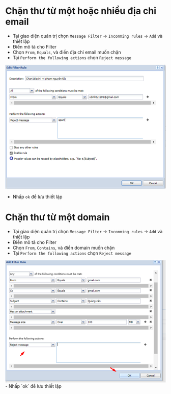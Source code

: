 # Chặn thư từ một hoặc nhiều địa chỉ email
- Tại giao diện quản trị chọn `Message Filter` -> `Incomming rules` -> `Add` và thiết lập
- Điền mô tả cho Filter
- Chọn `From`, `Equals`, và điền địa chỉ email muốn chặn
- Tại `Perform the following actions` chọn `Reject message`

<img src="imgservices/965.png">

- Nhấp `ok` để lưu thiết lập



# Chặn thư từ một domain 
- Tại giao diện quản trị chọn `Message Filter` -> `Incomming rules` -> `Add` và thiết lập
- Điền mô tả cho Filter
- Chọn `From`, `Contains`, và điền domain muốn chặn
- Tại `Perform the following actions` chọn `Reject message`


<img src="imgservices/966.png">
- Nhấp `ok` để lưu thiết lập


